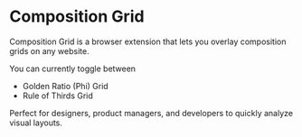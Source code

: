 # Composition Grid
Composition Grid is a browser extension that lets you overlay composition grids on any website. 

You can currently toggle between 
- Golden Ratio (Phi) Grid
- Rule of Thirds Grid

Perfect for designers, product managers, and developers to quickly analyze visual layouts.
